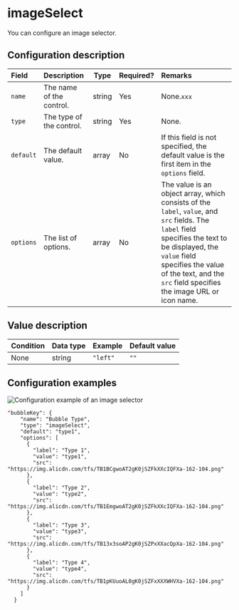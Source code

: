 # imageSelect

You can configure an image selector.

## Configuration description

|Field|Description|Type|Required?|Remarks|
|:----|:----------|----|:--------|:------|
|`name`|The name of the control.|string|Yes|None.`xxx`|
|`type`|The type of the control.|string|Yes|None.|
|`default`|The default value.|array|No|If this field is not specified, the default value is the first item in the `options` field.|
|`options`|The list of options.|array|No|The value is an object array, which consists of the `label`, `value`, and `src` fields. The `label` field specifies the text to be displayed, the `value` field specifies the value of the text, and the `src` field specifies the image URL or icon name.|

## Value description

|Condition|Data type|Example|Default value|
|---------|---------|-------|-------------|
|None|string|`"left"`|`""`|

## Configuration examples

![Configuration example of an image selector](https://static-aliyun-doc.oss-accelerate.aliyuncs.com/assets/img/en-US/1479301161/p92927.png)

```
"bubbleKey": {
    "name": "Bubble Type",
    "type": "imageSelect",
    "default": "type1",
    "options": [
      {
        "label": "Type 1",
        "value": "type1",
        "src": "https://img.alicdn.com/tfs/TB1BCgwoAT2gK0jSZFkXXcIQFXa-162-104.png"
      },
      {
        "label": "Type 2",
        "value": "type2",
        "src": "https://img.alicdn.com/tfs/TB1EmgwoAT2gK0jSZFkXXcIQFXa-162-104.png"
      },
      {
        "label": "Type 3",
        "value": "type3",
        "src": "https://img.alicdn.com/tfs/TB13x3soAP2gK0jSZPxXXacQpXa-162-104.png"
      },
      {
        "label": "Type 4",
        "value": "type4",
        "src": "https://img.alicdn.com/tfs/TB1pKUuoAL0gK0jSZFxXXXWHVXa-162-104.png"
      }
    ]
  }
```

